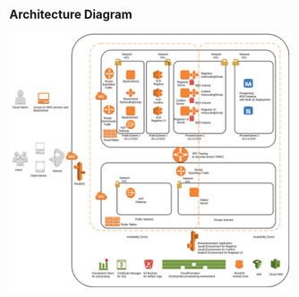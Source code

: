 Architecture Diagram
---------------------
![cfn_aws_arch.png](elasticbeanstack-app/cfn_aws_arch.png?raw=true)
